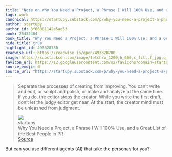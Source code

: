 ```yaml
---
title: "Note on Why You Need a Project, a Phrase I Will 100% Use, and a Great List of the Best People in PR via startupy"
tags: work
canonical: https://startupy.substack.com/p/why-you-need-a-project-a-phrase-i?utm_source=substack&utm_medium=email
author: startupy
author_id: 3f06081142a5ae53
book: 25432464
book_title: "Why You Need a Project, a Phrase I Will 100% Use, and a Great List of the Best People in PR"
hide_title: true
highlight_id: 493328780
readwise_url: https://readwise.io/open/493328780
image: https://substackcdn.com/image/fetch/w_1200,h_600,c_fill,f_jpg,q_auto:good,fl_progressive:steep,g_auto/https%3A%2F%2Fsubstack-post-media.s3.amazonaws.com%2Fpublic%2Fimages%2F21fe4e1d-ae81-41e9-b4cd-ab499c259bcd_832x1010.png
favicon_url: https://s2.googleusercontent.com/s2/favicons?domain=startupy.substack.com
source_emoji: 🌐
source_url: "https://startupy.substack.com/p/why-you-need-a-project-a-phrase-i?utm_source=substack&utm_medium=email#:~:text=Separate%20the%20processes,unleashed%20from%20judgment."
---
```


> Separate the processes of creating from improving. You can’t write and edit, or sculpt and polish, or make and analyze at the same time. If you do, the editor stops the creator. While you write the first draft, don’t let the judgy editor get near. At the start, the creator mind must be unleashed from judgment.
> <div class="quoteback-footer"><div class="quoteback-avatar"><img class="mini-favicon" src="https://s2.googleusercontent.com/s2/favicons?domain=startupy.substack.com"></div><div class="quoteback-metadata"><div class="metadata-inner"><span style="display:none">FROM:</span><div aria-label="startupy" class="quoteback-author"> startupy</div><div aria-label="Why You Need a Project, a Phrase I Will 100% Use, and a Great List of the Best People in PR" class="quoteback-title"> Why You Need a Project, a Phrase I Will 100% Use, and a Great List of the Best People in PR</div></div></div><div class="quoteback-backlink"><a target="_blank" aria-label="go to the full text of this quotation" rel="noopener" href="https://startupy.substack.com/p/why-you-need-a-project-a-phrase-i?utm_source=substack&utm_medium=email#:~:text=Separate%20the%20processes,unleashed%20from%20judgment." class="quoteback-arrow"> Source</a></div></div>

But can you use different agents (AI) that take the personas for you?